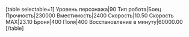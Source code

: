 [table selectable=1]
Уровень персонажа|90
Тип робота|Боец
Прочность|230000
Вместимость|2400
Скорость|10.50
Скорость MAX|23.10
Броня|400
Поля|400
Восстановление в минуту|60000.00
[/table]
